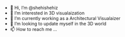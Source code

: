- 👋 Hi, I’m @shehishehiz
- 👀 I’m interested in 3D visualaization
- 🌱 I’m currently working as a Architectural Visualaizer
- 💞️ I’m looking to update myself in the 3D world
- 📫 How to reach me ...

<!---
shehishehiz/shehishehiz is a ✨ special ✨ repository because its `README.md` (this file) appears on your GitHub profile.
You can click the Preview link to take a look at your changes.
--->
